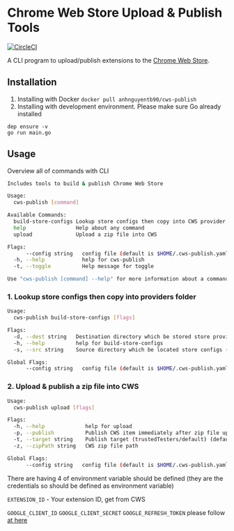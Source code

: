# Chrome Web Store Upload & Publish Tools
[![CircleCI](https://circleci.com/gh/anhnguyentb/cws-publish/tree/master.svg?style=svg&circle-token=80813da8086353e407c6f1db6fe7310f1fe43f27)](https://circleci.com/gh/anhnguyentb/cws-publish/tree/master)

A CLI program to upload/publish extensions to the [Chrome Web Store](https://chrome.google.com/webstore/category/extensions).

## Installation
1. Installing with Docker
``docker pull anhnguyentb90/cws-publish``
2. Installing with development environment. Please make sure Go already installed
```
dep ensure -v
go run main.go
```

## Usage

Overview all of commands with CLI
```bash
Includes tools to build & publish Chrome Web Store

Usage:
  cws-publish [command]

Available Commands:
  build-store-configs Lookup store configs then copy into CWS provider folder
  help                Help about any command
  upload              Upload a zip file into CWS

Flags:
      --config string   config file (default is $HOME/.cws-publish.yaml)
  -h, --help            help for cws-publish
  -t, --toggle          Help message for toggle

Use "cws-publish [command] --help" for more information about a command.
```

### 1. Lookup store configs then copy into providers folder
```bash
Usage:
  cws-publish build-store-configs [flags]

Flags:
  -d, --dest string   Destination directory which be stored store provider
  -h, --help          help for build-store-configs
  -s, --src string    Source directory which be located store configs (YAML & Provider)

Global Flags:
      --config string   config file (default is $HOME/.cws-publish.yaml)
```

### 2. Upload & publish a zip file into CWS
```bash
Usage:
  cws-publish upload [flags]

Flags:
  -h, --help             help for upload
  -p, --publish          Publish CWS item immediately after zip file uploaded
  -t, --target string    Publish target (trustedTesters/default) (default "default")
  -z, --zipPath string   CWS zip file path

Global Flags:
      --config string   config file (default is $HOME/.cws-publish.yaml)
```

There are having 4 of environment variable should be defined (they are the credentials so should be defined as environment variable)

`EXTENSION_ID` - Your extension ID, get from CWS

`GOOGLE_CLIENT_ID` `GOOGLE_CLIENT_SECRET` `GOOGLE_REFRESH_TOKEN` please follow [at here](https://github.com/anhnguyentb/cws-publish/blob/master/How%20to%20generate%20Google%20API%20keys.md)